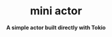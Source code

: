 <div align="center">
  <h1>mini actor</h1>
  <p>
    <strong>A simple actor built directly with Tokio</strong>
  </p>
</div>
